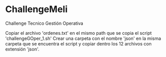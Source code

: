 # ChallengeMeli
Challenge Tecnico Gestión Operativa

Copiar el archivo 'ordenes.txt' en el mismo path que se copia el script 'challengeGOper_1.sh'
Crear una carpeta con el nombre 'json' en la misma carpeta que se encuentra el script y copiar dentro los 12 archivos con extensión 'json'.
